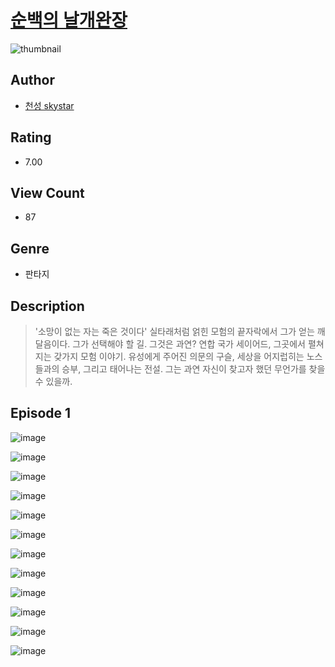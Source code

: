 # [순백의 날개완장](https://comic.naver.com/challenge/list?titleId=810200)
![thumbnail](https://image-comic.pstatic.net/user_contents_data/challenge_comic/2023/05/23/319827/upload_4122825995514700897_480x623.jpeg)

## Author
- [천성 skystar](https://comic.naver.com/artistTitle?id=319827)

## Rating
- 7.00

## View Count
- 87

## Genre
- 판타지

## Description
> '소망이 없는 자는 죽은 것이다' 실타래처럼 얽힌 모험의 끝자락에서 그가 얻는 깨달음이다. 그가 선택해야 할 길. 그것은 과연? 연합 국가 세이어드, 그곳에서 펼쳐지는 갖가지 모험 이야기. 유성에게 주어진 의문의 구슬, 세상을 어지럽히는 노스들과의 승부, 그리고 태어나는 전설. 그는 과연 자신이 찾고자 했던 무언가를 찾을 수 있을까.


## Episode 1
![image](https://image-comic.pstatic.net/user_contents_data/challenge_comic/2023/05/23/319827/upload_4051096932937118776.jpeg)

![image](https://image-comic.pstatic.net/user_contents_data/challenge_comic/2023/05/23/319827/upload_7076393500198121784.jpeg)

![image](https://image-comic.pstatic.net/user_contents_data/challenge_comic/2023/05/23/319827/upload_3688556058372354358.jpeg)

![image](https://image-comic.pstatic.net/user_contents_data/challenge_comic/2023/05/23/319827/upload_4062636310926604088.jpeg)

![image](https://image-comic.pstatic.net/user_contents_data/challenge_comic/2023/05/23/319827/upload_4134925000780167219.jpeg)

![image](https://image-comic.pstatic.net/user_contents_data/challenge_comic/2023/05/23/319827/upload_7161630737349163319.jpeg)

![image](https://image-comic.pstatic.net/user_contents_data/challenge_comic/2023/05/23/319827/upload_3559639453886931504.jpeg)

![image](https://image-comic.pstatic.net/user_contents_data/challenge_comic/2023/05/23/319827/upload_7378130074433237606.jpeg)

![image](https://image-comic.pstatic.net/user_contents_data/challenge_comic/2023/05/23/319827/upload_3472382206694142520.jpeg)

![image](https://image-comic.pstatic.net/user_contents_data/challenge_comic/2023/05/23/319827/upload_3473232099215435315.jpeg)

![image](https://image-comic.pstatic.net/user_contents_data/challenge_comic/2023/05/23/319827/upload_3486126072846050914.jpeg)

![image](https://image-comic.pstatic.net/user_contents_data/challenge_comic/2023/05/23/319827/upload_7148449796317197113.jpeg)
